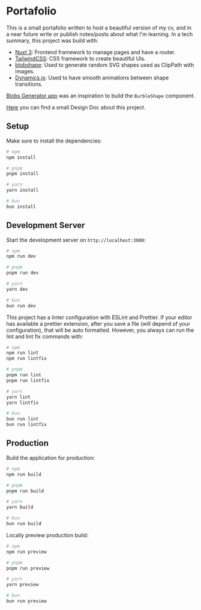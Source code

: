 # Portafolio

This is a small portafolio written to host a beautiful version of my cv, and in a near future write or publish notes/posts about what I'm learning. In a tech summary, this project was build with:

- [Nuxt 3](https://nuxt.com/docs/getting-started/introduction): Frontend framework to manage pages and have a router.
- [TailwindCSS](https://tailwindcss.com/): CSS framework to create beautiful UIs.
- [blobshape](https://github.com/lokesh-coder/blobshape): Used to generate random SVG shapes used as ClipPath with images.
- [Dynamics.js](http://dynamicsjs.com/): Used to have smooth animations between shape transitions.

[Blobs Generator app](https://lokesh-coder.github.io/blobs.app/?e=6&gw=6&se=7817&c=d1d8e0&o=0) was an inspiration to build the `BurbleShape` component.

[Here](https://docs.google.com/document/d/1FtRdLs8d7dJ5iCgMeFI1Zg6BQEAvPKgqjyQ2AsEnEc4/edit) you can find a small Design Doc about this project.

## Setup

Make sure to install the dependencies:

```bash
# npm
npm install

# pnpm
pnpm install

# yarn
yarn install

# bun
bun install
```

## Development Server

Start the development server on `http://localhost:3000`:

```bash
# npm
npm run dev

# pnpm
pnpm run dev

# yarn
yarn dev

# bun
bun run dev
```

This project has a linter configuration with ESLint and Prettier. If your editor has available a prettier extension, after you save a file (will depend of your configuration), that will be auto formatted. However, you always can run the lint and lint fix commands with:

```bash
# npm
npm run lint
npm run lintfix

# pnpm
pnpm run lint
pnpm run lintfix

# yarn
yarn lint
yarn lintfix

# bun
bun run lint
bun run lintfix
```

## Production

Build the application for production:

```bash
# npm
npm run build

# pnpm
pnpm run build

# yarn
yarn build

# bun
bun run build
```

Locally preview production build:

```bash
# npm
npm run preview

# pnpm
pnpm run preview

# yarn
yarn preview

# bun
bun run preview
```
